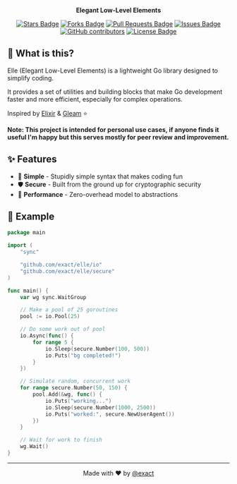 <div align="center">  
  <p>
    <strong>Elegant Low-Level Elements</strong>
  </p>
  
  <p>
    <a href="https://github.com/exact/elle/stargazers"><img src="https://img.shields.io/github/stars/exact/elle" alt="Stars Badge"/></a>
    <a href="https://github.com/exact/elle/network/members"><img src="https://img.shields.io/github/forks/exact/elle" alt="Forks Badge"/></a>
    <a href="https://github.com/exact/elle/pulls"><img src="https://img.shields.io/github/issues-pr/exact/elle" alt="Pull Requests Badge"/></a>
    <a href="https://github.com/exact/elle/issues"><img src="https://img.shields.io/github/issues/exact/elle" alt="Issues Badge"/></a>
    <a href="https://github.com/exact/elle/graphs/contributors"><img alt="GitHub contributors" src="https://img.shields.io/github/contributors/exact/elle?color=2b9348"></a>
    <a href="https://github.com/exact/elle/blob/main/LICENSE"><img src="https://img.shields.io/github/license/exact/elle?color=2b9348" alt="License Badge"/></a>
  </p>
</div>

## 🧐 What is this?

Elle (Elegant Low-Level Elements) is a lightweight Go library designed to simplify coding.

It provides a set of utilities and building blocks that make Go development faster and more efficient, especially for complex operations.

Inspired by [Elixir](https://github.com/elixir-lang/elixir) & [Gleam](https://github.com/gleam-lang/gleam) ⭐️

**Note: This project is intended for personal use cases, if anyone finds it useful I'm happy but this serves mostly for peer review and improvement.**

## ✨ Features

- 🧼 **Simple** - Stupidly simple syntax that makes coding fun
- 🛡️ **Secure** - Built from the ground up for cryptographic security
- 🚀 **Performance** - Zero-overhead model to abstractions

## 📝 Example

```go
package main

import (
	"sync"

	"github.com/exact/elle/io"
	"github.com/exact/elle/secure"
)

func main() {
	var wg sync.WaitGroup

	// Make a pool of 25 goroutines
	pool := io.Pool(25)

	// Do some work out of pool
	io.Async(func() {
		for range 5 {
			io.Sleep(secure.Number(100, 500))
			io.Puts("bg completed!")
		}
	})

	// Simulate random, concurrent work
	for range secure.Number(50, 150) {
		pool.Add(&wg, func() {
			io.Puts("working...")
			io.Sleep(secure.Number(1000, 2500))
			io.Puts("worked:", secure.NewUserAgent())
		})
	}

	// Wait for work to finish
	wg.Wait()
}
```

---

<div align="center">
  Made with ❤️ by <a href="https://github.com/exact">@exact</a>
</div>

